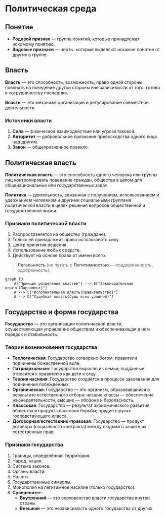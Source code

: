 # Политическая среда

## Понятие

*   **Родовой признак** — группа понятий, которые принадлежат искомому понятию.
*   **Видовые признаки** — черты, которые выделяют искомое понятие от других в группе.

## Власть

**Власть** — это способность, возможность, право одной стороны повлиять на поведение другой стороны вне зависимости от того, готово к сотрудничеству последняя.

**Власть** — это механизм организации и регулирование совместной деятельности.

### Источники власти

1.  **Сила** — физическое взаимодействие или угроза таковой.
2.  **Авторитет** — добровольное признание превосходства одного лица над другим.
3.  **Закон** — общепризнанное правило.

## Политическая власть

**Политическая власть** — это способность одного человека или группы лиц контролировать поведение граждан, общества в целом для общенациональных или государственных задач.

**Политика** — деятельность, связанная с получением, использованием и удержанием человеком и другими социальными группами политической власти в целях решения вопросов общественной и государственной жизни.

### Признаки политической власти

1.  Распространяется на общество (граждане).
2.  Только ей принадлежит право использовать силу.
3.  Центр принятия решения.
4.  Использование любых средств.
5.  Действует на основе права от имени всего.

> **Легальность** (не путать с **Легитимностью** — поддержанность, одобренность).
```mermaid
graph TD
    A["Принцип разделения властей"] --> B["Законодательная власть(Парламент)"]
    A --> C["Исполнительная власть(Правительство)"]
    A --> D["Судебная власть(Суды всех уровней)"]
```

## Государство и форма государства

**Государство** — это организация политической власти, осуществляющая управление обществом и обеспечивающая в нем порядок и стабильность.

### Теории возникновения государства

*   **Теологическая**: Государство сотворено богом; правители подчинены божественной воле.
*   **Патриархальная**: Государство выросло из семьи; подданные относятся к правителю как дети к отцу.
*   **Теория насилия**: Государство создаётся в процессе завоевания для подчинения побеждённых.
*   **Органическая**: Государство — это организм, образовавшийся в результате естественного отбора: низшие классы — обеспечение жизнедеятельности, высшие — оборона и безопасность.
*   **Классовая**: Государство — результат экономического развития общества и продукт классовой борьбы; орудие в руках господствующего класса.
*   **Договорная/естественно-правовая**: Государство — продукт договора (социального контракта) между людьми о защите их естественных прав.

### Признаки государства

1.  Границы, определённая территория.
2.  Народ, нация.
3.  Система законов.
4.  Органы власти.
5.  Налоги.
6.  Государственные символы.
7.  Монополия на легитимное насилие (только государство).
8.  **Суверенитет**:
    *   **Внутренний** — это верховенство власти государства внутри страны.
    *   **Внешний** — это независимость одного государства от других.


